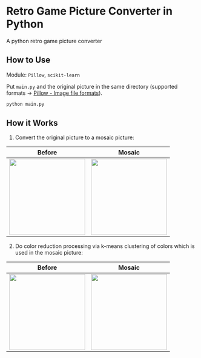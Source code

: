 # Retro Game Picture Converter in Python

A python retro game picture converter

## How to Use

Module: `Pillow`, `scikit-learn`

Put `main.py` and the original picture in the same directory (supported formats -> [Pillow - Image file formats](https://pillow.readthedocs.io/en/latest/handbook/image-file-formats.html)).

```bash
python main.py
```

##  How it Works

1. Convert the original picture to a mosaic picture:

|Before|Mosaic|
|---|---|
|<img src = "https://github.com/snaka0213/dot_converter/blob/images/before.png" width = "200x200">|<img src = "https://github.com/snaka0213/dot_converter/blob/images/mosaic.png" width = "200x200">|


2. Do color reduction processing via k-means clustering of colors which is used in the mosaic picture:

|Before|Mosaic|
|---|---|
|<img src = "https://github.com/snaka0213/dot_converter/blob/images/mosaic.png" width = "200x200">|<img src = "https://github.com/snaka0213/dot_converter/blob/images/after.png" width = "200x200">|
